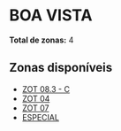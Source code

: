 # BOA VISTA

**Total de zonas:** 4

## Zonas disponíveis

- [ZOT 08.3 - C](./zot-083---c.md)
- [ZOT 04](./zot-04.md)
- [ZOT 07](./zot-07.md)
- [ESPECIAL](./especial.md)